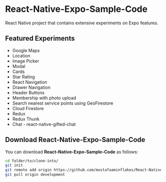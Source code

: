# React-Native-Expo-Sample-Code

React Native project that contains extensive experiments on Expo features.

## Featured Experiments

 * Google Maps
 * Location
 * Image Picker
 * Modal
 * Cards
 * Star Rating
 * React Navigation
 * Drawer Navigation
 * Header Buttons
 * Membership with photo upload
 * Search nearest service points using GeoFirestore
 * Cloud Firestore
 * Redux
 * Redux Thunk
 * Chat - react-native-gifted-chat

## Download React-Native-Expo-Sample-Code

You can download **React-Native-Expo-Sample-Code** as follows:

```bash
cd folder/to/clone-into/
git init
git remote add origin https://github.com/mostafaaminflakes/React-Native-Expo-Sample-Code.git
git pull origin development
```
